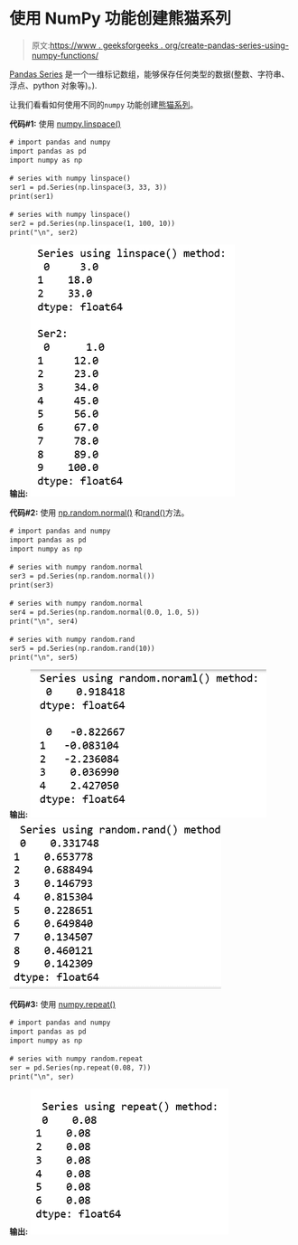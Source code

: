 # 使用 NumPy 功能创建熊猫系列

> 原文:[https://www . geeksforgeeks . org/create-pandas-series-using-numpy-functions/](https://www.geeksforgeeks.org/create-pandas-series-using-numpy-functions/)

[Pandas Series](https://www.geeksforgeeks.org/python-pandas-series/) 是一个一维标记数组，能够保存任何类型的数据(整数、字符串、浮点、python 对象等)。).

让我们看看如何使用不同的`numpy` 功能创建[熊猫系列](https://www.geeksforgeeks.org/python-pandas-series/)。

**代码#1:** 使用 [numpy.linspace()](https://www.geeksforgeeks.org/numpy-linspace-python/)

```
# import pandas and numpy
import pandas as pd
import numpy as np

# series with numpy linspace() 
ser1 = pd.Series(np.linspace(3, 33, 3))
print(ser1)

# series with numpy linspace()
ser2 = pd.Series(np.linspace(1, 100, 10))
print("\n", ser2)

```

**输出:**
![](img/9177a256280802bcda7681f4abcd2c7d.png)

**代码#2:** 使用 [np.random.normal()](https://www.geeksforgeeks.org/rand-vs-normal-numpy-random-python/) 和[rand()](https://www.geeksforgeeks.org/numpy-random-randn-python/)方法。

```
# import pandas and numpy
import pandas as pd
import numpy as np

# series with numpy random.normal
ser3 = pd.Series(np.random.normal())
print(ser3)

# series with numpy random.normal
ser4 = pd.Series(np.random.normal(0.0, 1.0, 5))
print("\n", ser4)

# series with numpy random.rand
ser5 = pd.Series(np.random.rand(10))
print("\n", ser5)
```

**输出:**
![](img/b028d13e15d974352b399f3a2dccf10a.png) ![](img/4117bc95acb02d327ee001aee410d64f.png)

**代码#3:** 使用 [numpy.repeat()](https://www.geeksforgeeks.org/numpy-repeat-python/)

```
# import pandas and numpy
import pandas as pd
import numpy as np

# series with numpy random.repeat
ser = pd.Series(np.repeat(0.08, 7))
print("\n", ser)
```

**输出:**
![](img/0e99ad2399d3b70ec33fa647e1f01086.png)